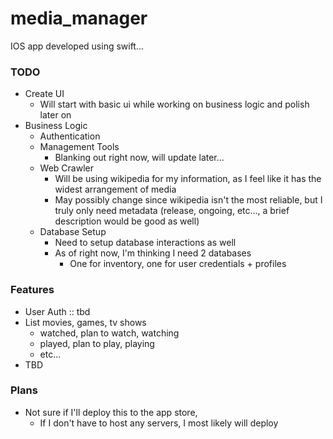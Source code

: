 # media_manager
IOS app developed using swift...

### TODO
- Create UI
  - Will start with basic ui while working on business logic and polish later on
- Business Logic
  - Authentication
  - Management Tools
    - Blanking out right now, will update later...
  - Web Crawler
    - Will be using wikipedia for my information, as I feel like it has the widest arrangement of media
    - May possibly change since wikipedia isn't the most reliable, but I truly only need metadata (release, ongoing, etc..., a brief description would be good as well)
  - Database Setup
    -   Need to setup database interactions as well
    -   As of right now, I'm thinking I need 2 databases
        - One for inventory, one for user credentials + profiles

### Features
- User Auth :: tbd
- List movies, games, tv shows
  - watched, plan to watch, watching
  - played, plan to play, playing
  - etc...
- TBD
### Plans
- Not sure if I'll deploy this to the app store,
  - If I don't have to host any servers, I most likely will deploy
